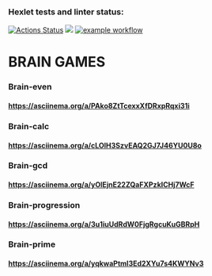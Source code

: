 
### Hexlet tests and linter status:
[![Actions Status](https://github.com/manOpposite/frontend-project-lvl1/workflows/hexlet-check/badge.svg)](https://github.com/manOpposite/frontend-project-lvl1/actions)
<a href="https://codeclimate.com/github/codeclimate/codeclimate/maintainability"><img src="https://api.codeclimate.com/v1/badges/a99a88d28ad37a79dbf6/maintainability" /></a>
[![example workflow](https://github.com/manOpposite/frontend-project-lvl1/actions/workflows/action.yml/badge.svg)](https://github.com/manOpposite/frontend-project-lvl1/actions)

# BRAIN GAMES

### Brain-even
#### https://asciinema.org/a/PAko8ZtTcexxXfDRxpRqxi31i
### Brain-calc
#### https://asciinema.org/a/cLOlH3SzvEAQ2GJ7J46YU0U8o
### Brain-gcd
#### https://asciinema.org/a/yOlEjnE22ZQaFXPzkICHj7WcF
### Brain-progression
#### https://asciinema.org/a/3u1iuUdRdW0FjgRgcuKuGBRpH
### Brain-prime
#### https://asciinema.org/a/yqkwaPtml3Ed2XYu7s4KWYNv3
